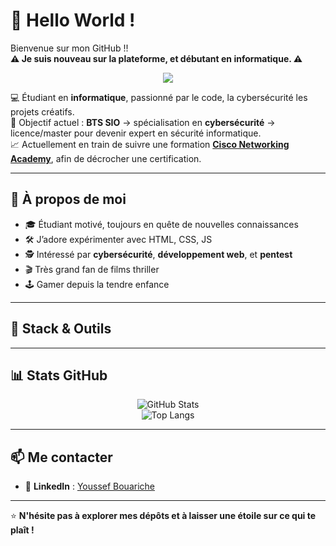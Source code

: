 # 👋 Hello World !

Bienvenue sur mon GitHub !!      
**⚠️ Je suis nouveau sur la plateforme, et débutant en informatique. ⚠️**    

<div align="center">
  <img src="https://visitor-badge.laobi.icu/badge?page_id=maurodesouza.maurodesouza&"  />
</div>

💻 Étudiant en **informatique**, passionné par le code, la cybersécurité les projets créatifs.  
🎯 Objectif actuel : **BTS SIO** → spécialisation en **cybersécurité** → licence/master pour devenir expert en sécurité informatique.  
📈 Actuellement en train de suivre une formation [**Cisco Networking Academy**](https://www.netacad.com/), afin de décrocher une certification.

---

## 🚀 À propos de moi
- 🎓 Étudiant motivé, toujours en quête de nouvelles connaissances
- 🛠️ J’adore expérimenter avec HTML, CSS, JS
- 🕵️ Intéressé par **cybersécurité**, **développement web**, et **pentest**
- 🎬 Très grand fan de films thriller
- 🕹️ Gamer depuis la tendre enfance

---

## 🧰 Stack & Outils
<div align="center">
  


</div>

---

## 📊 Stats GitHub
<div align="center">

![GitHub Stats](https://github-readme-stats.vercel.app/api?username=unityorha&show_icons=true&theme=tokyonight)  
![Top Langs](https://github-readme-stats.vercel.app/api/top-langs/?username=unityorha&layout=compact&theme=tokyonight)

</div>

---

## 📫 Me contacter
- 🔗 **LinkedIn** : [Youssef Bouariche](https://www.linkedin.com/in/youssef-bouariche/)

---

⭐ **N'hésite pas à explorer mes dépôts et à laisser une étoile sur ce qui te plaît !**
